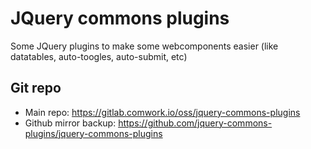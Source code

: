 # JQuery commons plugins

Some JQuery plugins to make some webcomponents easier (like datatables, auto-toogles, auto-submit, etc)

## Git repo

* Main repo: https://gitlab.comwork.io/oss/jquery-commons-plugins
* Github mirror backup: https://github.com/jquery-commons-plugins/jquery-commons-plugins
